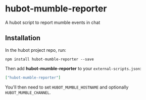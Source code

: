 # hubot-mumble-reporter

A hubot script to report mumble events in chat

## Installation

In the hubot project repo, run:

`npm install hubot-mumble-reporter --save`

Then add **hubot-mumble-reporter** to your `external-scripts.json`:

```json
["hubot-mumble-reporter"]
```

You'll then need to set `HUBOT_MUMBLE_HOSTNAME` and optionally `HUBOT_MUMBLE_CHANNEL`.
